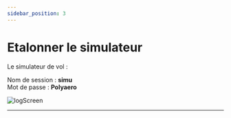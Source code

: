 ```yaml
---
sidebar_position: 3
---
```


# Etalonner le simulateur

Le simulateur de vol  :

Nom de session : **simu** <br/>
Mot de passe : **Polyaero**

![logScreen](/img/manuel-sim-user/CoSimu.PNG)

---


